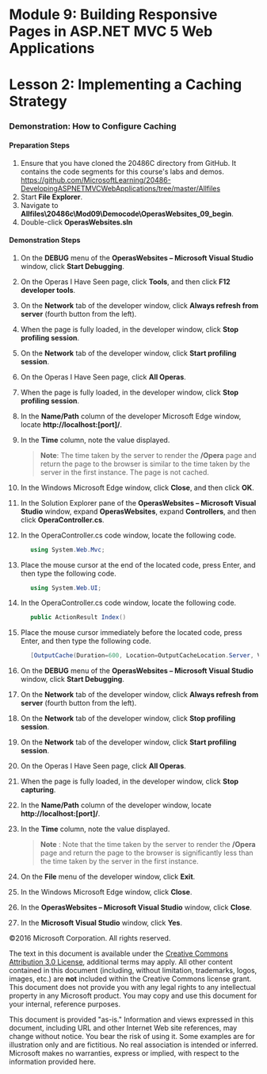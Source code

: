 ﻿# Module 9: Building Responsive Pages in ASP.NET MVC 5 Web Applications

# Lesson 2: Implementing a Caching Strategy

### Demonstration: How to Configure Caching

#### Preparation Steps

1. Ensure that you have cloned the 20486C directory from GitHub. It contains the code segments for this course's labs and demos. https://github.com/MicrosoftLearning/20486-DevelopingASPNETMVCWebApplications/tree/master/Allfiles
2. Start **File Explorer**.
3. Navigate to **Allfiles\20486c\Mod09\Democode\OperasWebsites_09_begin**.
4. Double-click **OperasWebsites.sln**

#### Demonstration Steps

1. On the **DEBUG** menu of the **OperasWebsites – Microsoft Visual Studio** window, click **Start Debugging**.
2. On the Operas I Have Seen page, click **Tools**, and then click **F12 developer tools**.
3. On the **Network** tab of the developer window, click **Always refresh from server** (fourth button from the left).
4. When the page is fully loaded, in the developer window, click **Stop profiling session**.
5. On the **Network** tab of the developer window, click **Start profiling session**.
6. On the Operas I Have Seen page, click **All Operas**.
7. When the page is fully loaded, in the developer window, click **Stop profiling session**.
8. In the **Name/Path** column of the developer Microsoft Edge window, locate **http://localhost:[port]/**.
9. In the **Time** column, note the value displayed.

   >**Note**: The time taken by the server to render the **/Opera** page and return the page to the browser is similar to the time taken by the server in the first instance. The page is not cached.

10. In the Windows Microsoft Edge window, click **Close**, and then click **OK**.
11. In the Solution Explorer pane of the **OperasWebsites – Microsoft Visual Studio** window, expand **OperasWebsites**, expand  **Controllers**, and then click **OperaController.cs**.
12. In the OperaController.cs code window, locate the following code.

  ```cs
        using System.Web.Mvc;
```
13. Place the mouse cursor at the end of the located code, press Enter, and then type the following code.

  ```cs
        using System.Web.UI;
```
14. In the OperaController.cs code window, locate the following code.

  ```cs
        public ActionResult Index()
```
15. Place the mouse cursor immediately before the located code, press Enter, and then type the following code.

  ```cs
        [OutputCache(Duration=600, Location=OutputCacheLocation.Server, VaryByParam="none")]
```
16. On the **DEBUG** menu of the **OperasWebsites – Microsoft Visual Studio** window, click **Start Debugging**.
17. On the **Network** tab of the developer window, click **Always refresh from server** (fourth button from the left).
18. On the **Network** tab of the developer window, click **Stop profiling session**.
19. On the **Network** tab of the developer window, click **Start profiling session**.
20. On the Operas I Have Seen page, click **All Operas**.
21. When the page is fully loaded, in the developer window, click **Stop capturing**.
22. In the **Name/Path** column of the developer window, locate **http://localhost:[port]/**.
23. In the **Time** column, note the value displayed.

    >**Note** : Note that the time taken by the server to render the **/Opera** page and return the page to the browser is significantly less than the time taken by the server in the first instance.

24. On the **File** menu of the developer window, click **Exit**.
25. In the Windows Microsoft Edge window, click **Close**.
26. In the **OperasWebsites – Microsoft Visual Studio** window, click **Close**.
27. In the **Microsoft Visual Studio** window, click **Yes**.

©2016 Microsoft Corporation. All rights reserved.

The text in this document is available under the  [Creative Commons Attribution 3.0 License](https://creativecommons.org/licenses/by/3.0/legalcode), additional terms may apply. All other content contained in this document (including, without limitation, trademarks, logos, images, etc.) are  **not**  included within the Creative Commons license grant. This document does not provide you with any legal rights to any intellectual property in any Microsoft product. You may copy and use this document for your internal, reference purposes.

This document is provided &quot;as-is.&quot; Information and views expressed in this document, including URL and other Internet Web site references, may change without notice. You bear the risk of using it. Some examples are for illustration only and are fictitious. No real association is intended or inferred. Microsoft makes no warranties, express or implied, with respect to the information provided here.
